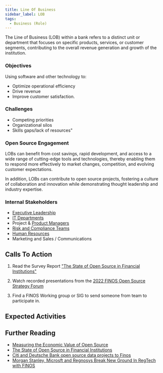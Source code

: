 ```yaml
---
title: Line Of Business
sidebar_label: LOB
tags: 
  - Business (Role)
---
```


<BoxOut title="Line of Business" image="/img/bok/roles/business.png">

The Line of Business (LOB) within a bank refers to a distinct unit or department that focuses on specific products, services, or customer segments, contributing to the overall revenue generation and growth of the institution.

### Objectives

Using software and other technology to:

- Optimize operational efficiency
- Drive revenue
- Improve customer satisfaction.

### Challenges

- Competing priorities                  
- Organizational silos
- Skills gaps/lack of resources"

### Open Source Engagement

LOBs can benefit from cost savings, rapid development, and access to a wide range of cutting-edge tools and technologies, thereby enabling them to respond more effectively to market changes, competition, and evolving customer expectations. 

In addition, LOBs can contribute to open source projects, fostering a culture of collaboration and innovation while demonstrating thought leadership and industry expertise.

### Internal Stakeholders

 - [Executive Leadership](CEO)
 - [IT Departments](Developer)
 - Project & [Product Managers](Product-Manager)
 - [Risk and Compliance Teams](Compliance)
 - [Human Resources](HR)
 - Marketing and Sales / Communications

</BoxOut>

## Calls To Action

1. Read the Survey Report ["The State of Open Source in Financial Institutions"](https://www.finos.org/state-of-open-source-in-financial-services-2022)

2. Watch recorded presentations from the [2022 FINOS Open Source Strategy Forum](https://resources.finos.org/znglist/osff-new-york-2022/?c=cG9zdDo5OTA5MTk=)

3. Find a FINOS Working group or SIG to send someone from team to participate in.

## Expected Activities

<BokTagList tag="Business (Role)" filter="Activities" />

## Further Reading

 - [Measuring the Economic Value of Open Source](https://project.linuxfoundation.org/hubfs/LF%20Research/Measuring%20the%20Economic%20Value%20of%20Open%20Source%20-%20Report.pdf?hsLang=en)
 - [The State of Open Source in Financial Institutions](https://www.finos.org/state-of-open-source-in-financial-services-2022)
 - [Citi and Deutsche Bank open source data projects to Finos](https://www.finextra.com/newsarticle/36044/citi-and-deutsche-bank-open-source-data-projects-to-finos)
 - [Morgan Stanley, Microsft and Regnosys Break New Ground In RegTech with FINOS](https://www.finos.org/blog/morgan-stanley-microsoft-and-regnosys-break-new-ground-in-regtech-with-finos)